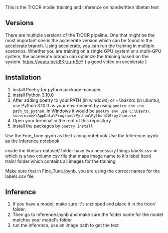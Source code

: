 This is the TrOCR model training and inference on handwritten tibetan text

## Versions
There are multiple versions of the TrOCR pipeline. 
One that might be the most important one is the accelerate version which can be found in the accelerate branch.
Using accelerate, you can run the training in multiple scenarios. Whether you are training on a single GPU system or a multi-GPU system, the accelerate branch can optimize the training based on the system. https://youtu.be/t8Krzu-nSeY ( a good video on accelerate )  

## Installation

1. install Poetry for python package manager
2. install Python 3.10.0
3. After adding poetry to your PATH (in windows) or ~/.bashrc (in ubuntu), use Python 3.10.0 as your environment
by using `poetry env use path_to_python`. in Windows it would be `poetry env use C:\Users\<username>\AppData\Programs\Python\Python310\python.exe`
4. Open your terminal in the root of this repository
5. install the packages by `poetry install`

Use the Fine_Tune.ipynb as the training notebook
Use the Inference.ipynb as the inference notebook

inside the tibetan-dataset/ folder have two necessary things
labels.csv => which is a two column csv file that maps image name to it's label (text)
train/ folder which contains all images for the training

Make sure that in Fine_Tune.ipynb, you are using the correct names for the labels.csv file

## Inference

1. If you have a model, make sure it's unzipped and place it in the trocr/ folder.
2. Then go to Inference.ipynb and make sure the folder name for the model matches your model's folder
3. run the inference, use an image path to get the text
